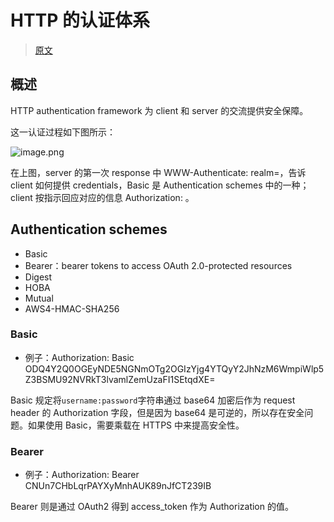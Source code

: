 # HTTP 的认证体系

> [原文](https://developer.mozilla.org/en-US/docs/Web/HTTP/Authentication)

## 概述

HTTP authentication framework 为 client 和 server 的交流提供安全保障。

这一认证过程如下图所示：

![image.png](@images/1606287893550-9204d4bb-62b7-4184-b549-68b6406d838a.png)

在上图，server 的第一次 response 中 WWW-Authenticate: <type> realm=<realm>，告诉 client 如何提供 credentials，Basic 是 Authentication schemes 中的一种；client 按指示回应对应的信息 Authorization: <type> <credentials>。

## Authentication schemes

- Basic
- Bearer：bearer tokens to access OAuth 2.0-protected resources
- Digest
- HOBA
- Mutual
- AWS4-HMAC-SHA256

### Basic

- 例子：Authorization: Basic ODQ4Y2Q0OGEyNDE5NGNmOTg2OGIzYjg4YTQyY2JhNzM6WmpiWlp5Z3BSMU92NVRkT3lvamlZemUzaFI1SEtqdXE=

Basic 规定将`username:password`字符串通过 base64 加密后作为 request header 的 Authorization 字段，但是因为 base64 是可逆的，所以存在安全问题。如果使用 Basic，需要乘载在 HTTPS 中来提高安全性。

### Bearer

- 例子：Authorization: Bearer CNUn7CHbLqrPAYXyMnhAUK89nJfCT239IB

Bearer 则是通过 OAuth2 得到 access_token 作为 Authorization 的值。
